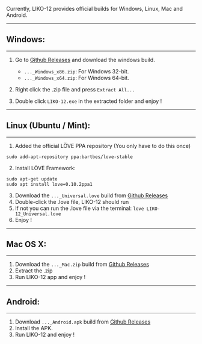 Currently, LIKO-12 provides official builds for Windows, Linux, Mac and Android.

---

## Windows:

---

1. Go to [Github Releases][releases] and download the windows build.
	- `..._Windows_x86.zip`: For Windows 32-bit.
	- `..._Windows_x64.zip`: For Windows 64-bit.

2. Right click the .zip file and press `Extract All...`
3. Double click `LIKO-12.exe` in the extracted folder and enjoy !
 

---

## Linux (Ubuntu / Mint):

---

1. Added the official LÖVE PPA repository (You only have to do this once)
```
sudo add-apt-repository ppa:bartbes/love-stable
```

2. Install LÖVE Framework:
```
sudo apt-get update
sudo apt install love=0.10.2ppa1
```

3. Download the `..._Universal.love` build from [Github Releases][releases]
4. Double-click the .love file, LIKO-12 should run
5. If not you can run the .love file via the terminal:
`love LIKO-12_Universal.love`
6. Enjoy !

---

## Mac OS X:

---

1. Download the `..._Mac.zip` build from [Github Releases][releases]
2. Extract the .zip
3. Run LIKO-12 app and enjoy !

---

## Android:

---

1. Download `..._Android.apk` build from [Github Releases][releases]
2. Install the APK.
3. Run LIKO-12 and enjoy !


[releases]: https://github.com/RamiLego4Game/LIKO-12/releases/